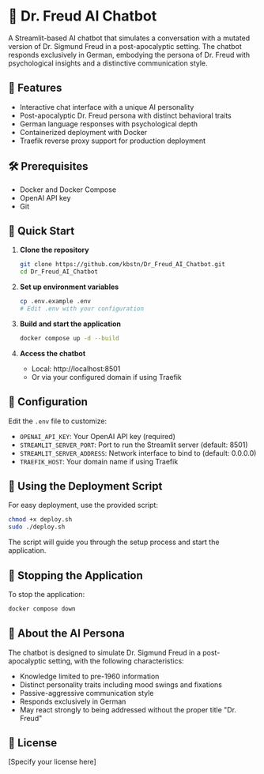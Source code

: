 # 🧠 Dr. Freud AI Chatbot

A Streamlit-based AI chatbot that simulates a conversation with a mutated version of Dr. Sigmund Freud in a post-apocalyptic setting. The chatbot responds exclusively in German, embodying the persona of Dr. Freud with psychological insights and a distinctive communication style.

## 🚀 Features

- Interactive chat interface with a unique AI personality
- Post-apocalyptic Dr. Freud persona with distinct behavioral traits
- German language responses with psychological depth
- Containerized deployment with Docker
- Traefik reverse proxy support for production deployment

## 🛠️ Prerequisites

- Docker and Docker Compose
- OpenAI API key
- Git

## 🚀 Quick Start

1. **Clone the repository**
   ```bash
   git clone https://github.com/kbstn/Dr_Freud_AI_Chatbot.git
   cd Dr_Freud_AI_Chatbot
   ```

2. **Set up environment variables**
   ```bash
   cp .env.example .env
   # Edit .env with your configuration
   ```

3. **Build and start the application**
   ```bash
   docker compose up -d --build
   ```

4. **Access the chatbot**
   - Local: http://localhost:8501
   - Or via your configured domain if using Traefik

## 🔧 Configuration

Edit the `.env` file to customize:
- `OPENAI_API_KEY`: Your OpenAI API key (required)
- `STREAMLIT_SERVER_PORT`: Port to run the Streamlit server (default: 8501)
- `STREAMLIT_SERVER_ADDRESS`: Network interface to bind to (default: 0.0.0.0)
- `TRAEFIK_HOST`: Your domain name if using Traefik

## 🐳 Using the Deployment Script

For easy deployment, use the provided script:

```bash
chmod +x deploy.sh
sudo ./deploy.sh
```

The script will guide you through the setup process and start the application.

## 🛑 Stopping the Application

To stop the application:

```bash
docker compose down
```

## 🤖 About the AI Persona

The chatbot is designed to simulate Dr. Sigmund Freud in a post-apocalyptic setting, with the following characteristics:
- Knowledge limited to pre-1960 information
- Distinct personality traits including mood swings and fixations
- Passive-aggressive communication style
- Responds exclusively in German
- May react strongly to being addressed without the proper title "Dr. Freud"

## 📝 License

[Specify your license here]
